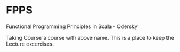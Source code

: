 # FPPS
Functional Programming Principles in Scala - Odersky

Taking Coursera course with above name. This is a place to keep the Lecture excercises.
